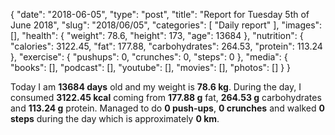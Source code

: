 {
    "date": "2018-06-05",
    "type": "post",
    "title": "Report for Tuesday 5th of June 2018",
    "slug": "2018\/06\/05",
    "categories": [
        "Daily report"
    ],
    "images": [],
    "health": {
        "weight": 78.6,
        "height": 173,
        "age": 13684
    },
    "nutrition": {
        "calories": 3122.45,
        "fat": 177.88,
        "carbohydrates": 264.53,
        "protein": 113.24
    },
    "exercise": {
        "pushups": 0,
        "crunches": 0,
        "steps": 0
    },
    "media": {
        "books": [],
        "podcast": [],
        "youtube": [],
        "movies": [],
        "photos": []
    }
}

Today I am <strong>13684 days</strong> old and my weight is <strong>78.6 kg</strong>. During the day, I consumed <strong>3122.45 kcal</strong> coming from <strong>177.88 g</strong> fat, <strong>264.53 g</strong> carbohydrates and <strong>113.24 g</strong> protein. Managed to do <strong>0 push-ups</strong>, <strong>0 crunches</strong> and walked <strong>0 steps</strong> during the day which is approximately <strong>0 km</strong>.